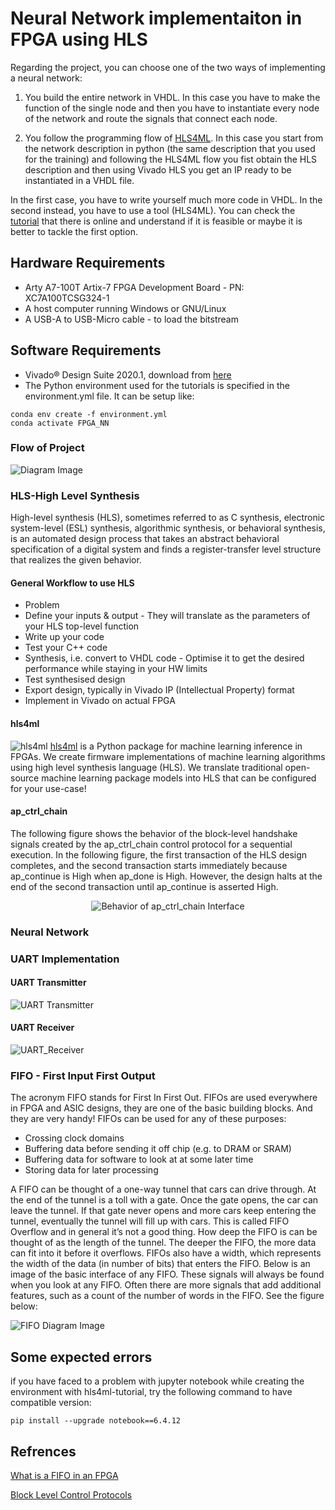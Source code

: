# Neural Network implementaiton in FPGA using HLS
Regarding the project, you can choose one of the two ways of 
implementing a neural network: 
 
1) You build the entire network in VHDL. In this case you have to make 
the function of the single node and then you have to instantiate every 
node of the network and route the signals that connect each node. 
 
2) You follow the programming flow of [HLS4ML](https://fastmachinelearning.org/hls4ml/#:~:text=hls4ml%20is%20a%20Python%20package,configured%20for%20your%20use%2Dcase!). In this case you start 
from the network description in python (the same description that you 
used for the training) and following the HLS4ML flow you fist obtain the 
HLS description and then using Vivado HLS you get an IP ready to be 
instantiated in a VHDL file. 
 
In the first case, you have to write yourself much more code in VHDL. In 
the second instead, you have to use a tool (HLS4ML). 
You can check the [tutorial](https://github.com/fastmachinelearning/hls4ml-tutorial) that there is online and understand if it is 
feasible or maybe it is better to tackle the first option.


## Hardware Requirements
- Arty A7-100T Artix-7 FPGA Development Board - PN: XC7A100TCSG324-1
- A host computer running Windows or GNU/Linux
- A USB-A to USB-Micro cable - to load the bitstream

## Software Requirements
- Vivado® Design Suite 2020.1, download from [here](https://www.xilinx.com/support/download)
- The Python environment used for the tutorials is specified in the environment.yml file. It can be setup like:
```
conda env create -f environment.yml
conda activate FPGA_NN
```

### Flow of Project

![Diagram Image](./image/Drawing.png)


### HLS-High Level Synthesis

High-level synthesis (HLS), sometimes referred to as C synthesis, electronic system-level (ESL) synthesis, algorithmic synthesis, or behavioral synthesis, is an automated design process that takes an abstract behavioral specification of a digital system and finds a register-transfer level structure that realizes the given behavior.

#### General Workflow to use HLS

- Problem
- Define your inputs & output
        - They will translate as the parameters of your HLS top-level function
- Write up your code
- Test your C++ code
- Synthesis, i.e. convert to VHDL code
        - Optimise it to get the desired performance while staying in your HW limits
- Test synthesised design
- Export design, typically in Vivado IP (Intellectual Property) format
- Implement in Vivado on actual FPGA

#### hls4ml
![hls4ml](./image/hls4ml_logo.png)
[hls4ml](https://fastmachinelearning.org/hls4ml/#:~:text=hls4ml%20is%20a%20Python%20package,configured%20for%20your%20use%2Dcase!) is a Python package for machine learning inference in FPGAs. We create firmware implementations of machine learning algorithms using high level synthesis language (HLS). We translate traditional open-source machine learning package models into HLS that can be configured for your use-case!


#### ap_ctrl_chain
The following figure shows the behavior of the block-level handshake signals created by the ap_ctrl_chain control protocol for a sequential execution. In the following figure, the first transaction of the HLS design completes, and the second transaction starts immediately because ap_continue is High when ap_done is High. However, the design halts at the end of the second transaction until ap_continue is asserted High.
<div style="text-align:center">
  <img src="./image/ksy1542323312067.image" alt="Behavior of ap_ctrl_chain Interface">
</div>

### Neural Network

### UART Implementation

#### UART Transmitter
![UART Transmitter](./image/UART_Transmitter.png)

#### UART Receiver

![UART_Receiver](./image/UART_Receiver.png)


### FIFO - First Input First Output
The acronym FIFO stands for First In First Out. FIFOs are used everywhere in FPGA and ASIC designs, they are one of the basic building blocks. And they are very handy! FIFOs can be used for any of these purposes:
- Crossing clock domains
- Buffering data before sending it off chip (e.g. to DRAM or SRAM)
- Buffering data for software to look at at some later time
- Storing data for later processing

A FIFO can be thought of a one-way tunnel that cars can drive through. At the end of the tunnel is a toll with a gate. Once the gate opens, the car can leave the tunnel. If that gate never opens and more cars keep entering the tunnel, eventually the tunnel will fill up with cars. This is called FIFO Overflow and in general it’s not a good thing. How deep the FIFO is can be thought of as the length of the tunnel. The deeper the FIFO, the more data can fit into it before it overflows. FIFOs also have a width, which represents the width of the data (in number of bits) that enters the FIFO. Below is an image of the basic interface of any FIFO. These signals will always be found when you look at any FIFO. Often there are more signals that add additional features, such as a count of the number of words in the FIFO. See the figure below:

![FIFO Diagram Image](./image/Disegno.png)


## Some expected errors
if you have faced to a problem with jupyter notebook while creating the environment with hls4ml-tutorial, try the following command to have compatible version:
```
pip install --upgrade notebook==6.4.12
```

## Refrences
[What is a FIFO in an FPGA](https://nandland.com/lesson-8-what-is-a-fifo/What%20is%20a%20FIFO%20in%20an%20FPGA)

[Block Level Control Protocols](https://docs.xilinx.com/r/en-US/ug1399-vitis-hls/Block-Level-Control-Protocols) 
